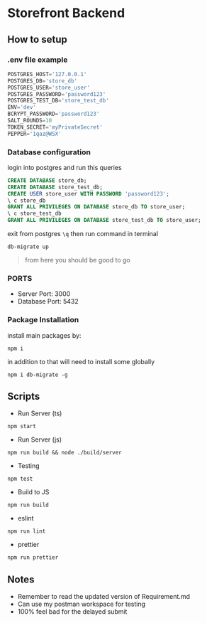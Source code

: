 # Storefront Backend
## How to setup
### .env file example
```ts
POSTGRES_HOST='127.0.0.1'
POSTGRES_DB='store_db'
POSTGRES_USER='store_user'
POSTGRES_PASSWORD='password123'
POSTGRES_TEST_DB='store_test_db'
ENV='dev'
BCRYPT_PASSWORD='password123'
SALT_ROUNDS=10
TOKEN_SECRET='myPrivateSecret'
PEPPER='1qaz@WSX'
```

### Database configuration
login into postgres and run this queries
```sql
CREATE DATABASE store_db;
CREATE DATABASE store_test_db;
CREATE USER store_user WITH PASSWORD 'password123';
\ c store_db
GRANT ALL PRIVILEGES ON DATABASE store_db TO store_user;
\ c store_test_db
GRANT ALL PRIVILEGES ON DATABASE store_test_db TO store_user;
```
exit from postgres `\q`
then run command in terminal 
```console
db-migrate up
```
> from here you should be good to go

### PORTS
- Server Port: 3000
- Database Port: 5432

### Package Installation
install main packages by:
```console
npm i
```
in addition to that will need to install some globally
```console
npm i db-migrate -g
``` 
## Scripts
- Run Server (ts)
```console
npm start
```
- Run Server (js) 
```console
npm run build && node ./build/server
```
- Testing
```console
npm test
```
- Build to JS
```console
npm run build
```
- eslint
```console
npm run lint
```
- prettier
```console
npm run prettier
```

## Notes
- Remember to read the updated version of Requirement.md
- Can use my postman workspace for testing
- 100% feel bad for the delayed submit